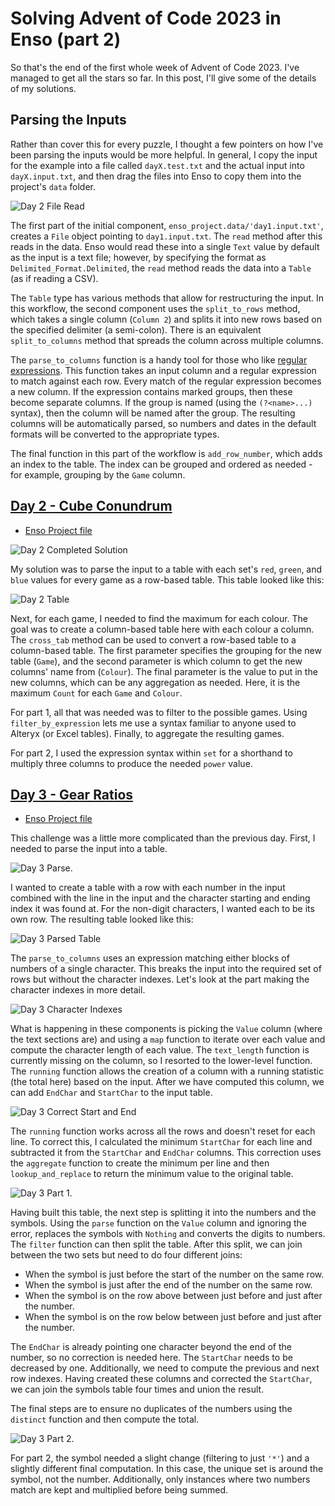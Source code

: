# Solving Advent of Code 2023 in Enso (part 2)

So that's the end of the first whole week of Advent of Code 2023. I've managed to get all the stars so far. In this post, I'll give some of the details of my solutions. 

## Parsing the Inputs

Rather than cover this for every puzzle, I thought a few pointers on how I've been parsing the inputs would be more helpful. In general, I copy the input for the example into a file called `dayX.test.txt` and the actual input into `dayX.input.txt`, and then drag the files into Enso to copy them into the project's `data` folder.

![Day 2 File Read](day2_input.png)

The first part of the initial component, `enso_project.data/'day1.input.txt'`, creates a `File` object pointing to `day1.input.txt`. The `read` method after this reads in the data. Enso would read these into a single `Text` value by default as the input is a text file; however, by specifying the format as `Delimited_Format.Delimited`, the `read` method reads the data into a `Table` (as if reading a CSV). 

The `Table` type has various methods that allow for restructuring the input. In this workflow, the second component uses the `split_to_rows` method, which takes a single column (`Column 2`) and splits it into new rows based on the specified delimiter (a semi-colon). There is an equivalent `split_to_columns` method that spreads the column across multiple columns.

The `parse_to_columns` function is a handy tool for those who like [regular expressions](https://en.wikipedia.org/wiki/Regular_expression). This function takes an input column and a regular expression to match against each row. Every match of the regular expression becomes a new column. If the expression contains marked groups, then these become separate columns. If the group is named (using the `(?<name>...)` syntax), then the column will be named after the group. The resulting columns will be automatically parsed, so numbers and dates in the default formats will be converted to the appropriate types.

The final function in this part of the workflow is `add_row_number`, which adds an index to the table. The index can be grouped and ordered as needed - for example, grouping by the `Game` column.

## [Day 2 - Cube Conundrum](https://adventofcode.com/2023/day/2)
- [Enso Project file](https://github.com/jdunkerley/adventofcode/raw/master/2023/AoC_2023_2.enso-project)

![Day 2 Completed Solution](day2_solution.png)

My solution was to parse the input to a table with each set's `red`, `green`, and `blue` values for every game as a row-based table. This table looked like this:

![Day 2 Table](day2_parsed.png)

Next, for each game, I needed to find the maximum for each colour. The goal was to create a column-based table here with each colour a column. The `cross_tab` method can be used to convert a row-based table to a column-based table. The first parameter specifies the grouping for the new table (`Game`), and the second parameter is which column to get the new columns' name from (`Colour`). The final parameter is the value to put in the new columns, which can be any aggregation as needed. Here, it is the maximum `Count` for each `Game` and `Colour`.

For part 1, all that was needed was to filter to the possible games. Using `filter_by_expression` lets me use a syntax familiar to anyone used to Alteryx (or Excel tables). Finally, to aggregate the resulting games.

For part 2, I used the expression syntax within `set` for a shorthand to multiply three columns to produce the needed `power` value.

## [Day 3 - Gear Ratios](https://adventofcode.com/2023/day/3)
- [Enso Project file](https://github.com/jdunkerley/adventofcode/raw/master/2023/AoC_2023_3.enso-project)

This challenge was a little more complicated than the previous day. First, I needed to parse the input into a table.

![Day 3 Parse](day3_parse.png).

I wanted to create a table with a row with each number in the input combined with the line in the input and the character starting and ending index it was found at. For the non-digit characters, I wanted each to be its own row. The resulting table looked like this:

![Day 3 Parsed Table](day3_parsed.png)

The `parse_to_columns` uses an expression matching either blocks of numbers of a single character. This breaks the input into the required set of rows but without the character indexes. Let's look at the part making the character indexes in more detail.

![Day 3 Character Indexes](day3_parse_charindex.png)

What is happening in these components is picking the `Value` column (where the text sections are) and using a `map` function to iterate over each value and compute the character length of each value. The `text_length` function is currently missing on the column, so I resorted to the lower-level function. The `running` function allows the creation of a column with a running statistic (the total here) based on the input. After we have computed this column, we can add `EndChar` and `StartChar` to the input table.

![Day 3 Correct Start and End](day3_running_correction.png)

The `running` function works across all the rows and doesn't reset for each line. To correct this, I calculated the minimum `StartChar` for each line and subtracted it from the `StartChar` and `EndChar` columns. This correction uses the `aggregate` function to create the minimum per line and then `lookup_and_replace` to return the minimum value to the original table.

![Day 3 Part 1](day3_part1.png).

Having built this table, the next step is splitting it into the numbers and the symbols. Using the `parse` function on the `Value` column and ignoring the error, replaces the symbols with `Nothing` and converts the digits to numbers. The `filter` function can then split the table. After this split, we can join between the two sets but need to do four different joins:

- When the symbol is just before the start of the number on the same row.
- When the symbol is just after the end of the number on the same row.
- When the symbol is on the row above between just before and just after the number.
- When the symbol is on the row below between just before and just after the number.

The `EndChar` is already pointing one character beyond the end of the number, so no correction is needed here. The `StartChar` needs to be decreased by one. Additionally, we need to compute the previous and next row indexes. Having created these columns and corrected the `StartChar`, we can join the symbols table four times and union the result.

The final steps are to ensure no duplicates of the numbers using the `distinct` function and then compute the total.

![Day 3 Part 2](day3_part2.png).

For part 2, the symbol needed a slight change (filtering to just `'*'`) and a slightly different final computation. In this case, the unique set is around the symbol, not the number. Additionally, only instances where two numbers match are kept and multiplied before being summed.


